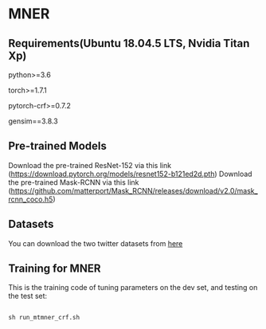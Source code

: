 # MNER

## Requirements(Ubuntu 18.04.5 LTS, Nvidia Titan Xp)

python>=3.6

torch>=1.7.1

pytorch-crf>=0.7.2

gensim==3.8.3

## Pre-trained Models
Download the pre-trained ResNet-152 via this link (https://download.pytorch.org/models/resnet152-b121ed2d.pth)
Download the pre-trained Mask-RCNN via this link (https://github.com/matterport/Mask_RCNN/releases/download/v2.0/mask_rcnn_coco.h5)

## Datasets
You can download the two twitter datasets from [here](https://drive.google.com/drive/folders/1j83-VH1Gp3eFRKEMOJqkH3Qojk7nJQwL?usp=sharing)

## Training for MNER
This is the training code of tuning parameters on the dev set, and testing on the test set:
```python

sh run_mtmner_crf.sh
```
